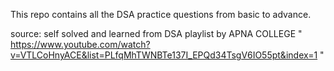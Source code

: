This repo contains all the DSA practice questions from basic to advance.

source: self solved and learned from DSA playlist by APNA COLLEGE " https://www.youtube.com/watch?v=VTLCoHnyACE&list=PLfqMhTWNBTe137I_EPQd34TsgV6IO55pt&index=1 "

